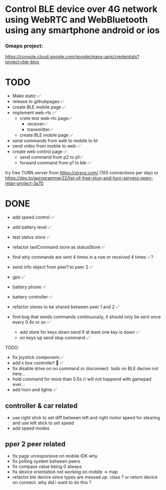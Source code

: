 # Control BLE device over 4G network using WebRTC and WebBluetooth using any smartphone android or ios

### Gmaps project:

https://console.cloud.google.com/google/maps-apis/credentials?project=ble-blos

# TODO

- Make static ✅
- release to githubpages ✅
- create BLE mobile page ✅
- implement web-rtc ✅
  - crete test web-rtc page✅
    - receiver✅
    - transmitter✅
  - create BLE mobile page ✅
- send commands from web to mobile to bt
- send video from mobile to web ✅
- create web control page ✅
  - send command from p2 to p1✅
  - forward command from p1 to ble ✅

try free TURN server from https://xirsys.com/ (100 connections per day)
or https://dev.to/aprogrammer22/list-of-free-stun-and-turn-servers-open-relay-project-3a70

# DONE

- add speed control ✅
- add battery level ✅
- test status store ✅
- refactor lastCommand store as statusStore ✅
- find why commands are sent 4 times in a row or received 4 times ✅?
- send info object from peer1 to peer 2 ✅
- gps ✅
- battery phone ✅
- battery controller ✅

- refactor stores to be shared between peer 1 and 2 ✅
- find bug that sends commands continuously, it should only be sent once every 0.4s or so ✅
  - add store for keys down send if at least one key is down ✅
  - on keys up send stop command ✅

TODO:

- fix joystick component.✅
- add x box controller! 🎉 ✅
- fix disable drive on no command or disconnect. todo on BLE decive not here...
- hold command for more than 0.5s // will not happend with gamepad ever...
- add horn and lights ✅

## controller & car related

- use right stick to set diff between left and right motor speed for stearing and use left stick to set speed
- add speed modes

## pper 2 peer related

- fix page unresponsive on mobile IDK why
- fix polling system between peers
- fix compass value being 0 always
- fix device orientation not working on mobile -> map
- refactor ble device since types are messed up. class ? or return device on connect. why did i want to do this ?

